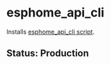 # esphome_api_cli

Installs [esphome_api_cli script](https://github.com/andyattebery/esphome-api-cli).

## Status: Production

